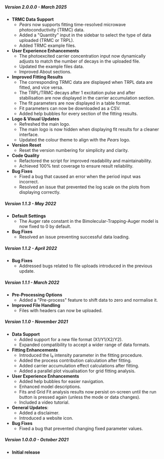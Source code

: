 ##### Version 2.0.0.0 - March 2025
* **TRMC Data Support**
  * *Pears* now supports fitting time-resolved microwave photoconductivity (TRMC) data.
  * Added a "Quantity" input in the sidebar to select the type of data uploaded (TRMC or TRPL).
  * Added TRMC example files.
* **User Experience Enhancements**
  * The photoexcited carrier concentration input now dynamically adjusts to match the number of decays in the uploaded file.
  * Updated the example files data.
  * Improved About sections.
* **Improved Fitting Results**
  * The corresponding TRMC data are displayed when TRPL data are fitted, and vice versa. 
  * The TRPL/TRMC decays after 1 excitation pulse and after stabilisation are now displayed in the carrier accumulation section.
  * The fit parameters are now displayed in a table format.
  * Fit parameters can now be downloaded as a CSV.
  * Added help bubbles for every section of the fitting results.
* **Logo & Visual Updates**
  * Refreshed the main logo.
  * The main logo is now hidden when displaying fit results for a cleaner interface.
  * Updated the colour theme to align with the *Pears* logo.
* **Version Reset**
  * Reset the version numbering for simplicity and clarity.
* **Code Quality**
  * Refactored the script for improved readability and maintainability. 
  * Achieved 100% test coverage to ensure result reliability.
* **Bug Fixes**
  * Fixed a bug that caused an error when the period input was incorrect.
  * Resolved an issue that prevented the log scale on the plots from displaying correctly.

##### Version 1.1.3 - May 2022
* **Default Settings**
  * The Auger rate constant in the Bimolecular-Trapping-Auger model is now fixed to 0 by default.
* **Bug Fixes**
  * Resolved an issue preventing successful data loading.

##### Version 1.1.2 - April 2022
* **Bug Fixes**
  * Addressed bugs related to file uploads introduced in the previous update.

##### Version 1.1.1 - March 2022
* **Pre-Processing Options**
  * Added a "Pre-process" feature to shift data to zero and normalise it.
* **Improved File Handling**
  * Files with headers can now be uploaded.

##### Version 1.1.0 - November 2021
* **Data Support**
  * Added support for a new file format (X1/Y1/X2/Y2).
  * Expanded compatibility to accept a wider range of data formats.
* **Fitting Enhancements**
  * Introduced the I₀ intensity parameter in the fitting procedure.
  * Added the process contribution calculation after fitting.
  * Added carrier accumulation effect calculations after fitting.
  * Added a parallel plot visualisation for grid fitting analysis.
* **User Experience Enhancements**
  * Added help bubbles for easier navigation.
  * Enhanced model descriptions.
  * Fits and Grid Fit analysis results now persist on-screen until the run button is pressed again (unless the mode or data changes).
  * Included a video tutorial.
* **General Updates**:
  * Added a disclaimer.
  * Introduced a website icon.
* **Bug Fixes**
  * Fixed a bug that prevented changing fixed parameter values.

##### Version 1.0.0.0 - October 2021
* **Initial release**